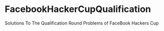 FacebookHackerCupQualification
==============================

Solutions To The Qualification Round Problems of FaceBook Hackers Cup
